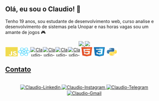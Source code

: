 ## Olá, eu sou o Claudio! 👋

Tenho 19 anos, sou estudante de desenvolvimento web, curso analise e desenvolvimento de sistemas pela Unopar e nas horas vagas sou um amante de jogos 🎮
 
<div align="center">
  <a href="https://github.com/ClaudioProjects">
  <img height="180em" src="https://github-readme-stats.vercel.app/api?username=ClaudioProjects&show_icons=true&theme=dracula&include_all_commits=true&count_private=true"/>
  <img height="180em" src="https://github-readme-stats.vercel.app/api/top-langs/?username=ClaudioProjects&layout=compact&langs_count=7&theme=dracula"/>
</div>
<div align="center" style="display: flex"><br>
  <img align="center" alt="Claudio-Js" height="30" width="40" src="https://raw.githubusercontent.com/devicons/devicon/master/icons/javascript/javascript-plain.svg">
  <img align="center" alt="Claudio-React" height="30" width="40" src="https://raw.githubusercontent.com/devicons/devicon/master/icons/react/react-original.svg">
  <img align="center" alt="Claudio-Nodejs" height="30" width="40" src="https://cdn.jsdelivr.net/gh/devicons/devicon/icons/nodejs/nodejs-original.svg" />
  <img align="center" alt="Claudio-Tailwindcss" height="30" width="40" src="https://cdn.jsdelivr.net/gh/devicons/devicon/icons/tailwindcss/tailwindcss-plain.svg" />
  <img align="center" alt="Claudio-Mysql" height="30" width="40" src="https://cdn.jsdelivr.net/gh/devicons/devicon/icons/mysql/mysql-plain.svg" />
  <img align="center" alt="Claudio-MongoDb" height="30" width="40" src="https://cdn.jsdelivr.net/gh/devicons/devicon/icons/mongodb/mongodb-original.svg" />
  <img align="center" alt="Claudio-HTML" height="30" width="40" src="https://raw.githubusercontent.com/devicons/devicon/master/icons/html5/html5-original.svg">
  <img align="center" alt="Claudio-CSS" height="30" width="40" src="https://raw.githubusercontent.com/devicons/devicon/master/icons/css3/css3-original.svg">
  <img align="center" alt="Claudio-Python" height="30" width="40" src="https://raw.githubusercontent.com/devicons/devicon/master/icons/python/python-original.svg">
</div>
  
## Contato
  
  <div align="center"><br>
    <a href="https://www.linkedin.com/in/claudio-junior-olimpio-324308227/">
      <img align="center" alt="Claudio-Linkedin" height="30" width="110" src="https://img.shields.io/badge/LinkedIn-0077B5?style=for-the-badge&logo=linkedin&logoColor=white">
    </a>
    <a href="https://www.instagram.com/claudiojr2002"/>
      <img align="center" alt="Claudio-Instagram" height="30" width="110" src="https://img.shields.io/badge/Instagram-E4405F?style=for-the-badge&logo=instagram&logoColor=white">
    </a>
    <a href="https://t.me/ClaudioOlimpio">
      <img align="center" alt="Claudio-Telegram" height="30" width="110" src="https://img.shields.io/badge/Telegram-2CA5E0?style=for-the-badge&logo=telegram&logoColor=white">
    </a>
    <a href="mailto:claudiodevcontact@gmail.com">
      <img align="center" alt="Claudio-Gmail" height="30" width="110" src="https://img.shields.io/badge/Gmail-D14836?style=for-the-badge&logo=gmail&logoColor=white">
    </a>
    
  </div>
